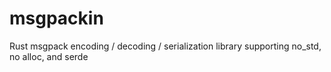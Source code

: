 # msgpackin

Rust msgpack encoding / decoding / serialization library supporting no_std, no alloc, and serde
